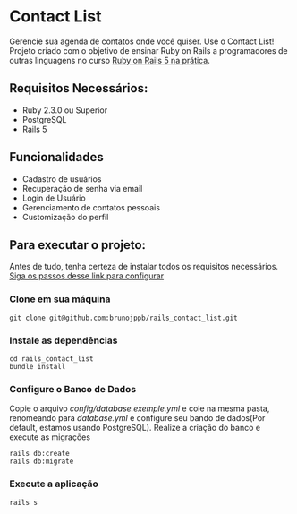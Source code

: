 # Contact List

Gerencie sua agenda de contatos onde você quiser. Use o Contact List! Projeto criado com o objetivo de ensinar Ruby on Rails a programadores de outras linguagens no curso [Ruby on Rails 5 na prática](https://www.udemy.com/ruby-on-rails-5-na-pratica).

## Requisitos Necessários:

* Ruby 2.3.0 ou Superior
* PostgreSQL
* Rails 5

## Funcionalidades

- Cadastro de usuários
- Recuperação de senha via email
- Login de Usuário
- Gerenciamento de contatos pessoais
- Customização do perfil

## Para executar o projeto:

Antes de tudo, tenha certeza de instalar todos os requisitos necessários. [Siga os passos desse link para configurar](https://gist.github.com/brunojppb/338e08da867f4cb05a8de9d9523f0ffd)

### Clone em sua máquina

```shell
git clone git@github.com:brunojppb/rails_contact_list.git
```

### Instale as dependências
```shell
cd rails_contact_list
bundle install
```

### Configure o Banco de Dados
Copie o arquivo *config/database.exemple.yml* e cole na mesma pasta, renomeando para *database.yml*
e configure seu bando de dados(Por default, estamos usando PostgreSQL).
Realize a criação do banco e execute as migrações
```shell
rails db:create
rails db:migrate
```

### Execute a aplicação
```shell
rails s
```
